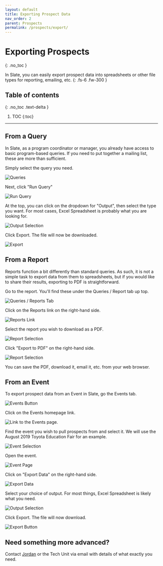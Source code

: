 ```yaml
---
layout: default
title: Exporting Prospect Data
nav_order: 2
parent: Prospects
permalink: /prospects/export/
---
```


# Exporting Prospects
{: .no_toc }

In Slate, you can easily export prospect data into spreadsheets or other file types for reporting, emailing, etc.
{: .fs-6 .fw-300 }

## Table of contents
{: .no_toc .text-delta }

1. TOC
{:toc}

---

## From a Query
In Slate, as a program coordinator or manager, you already have access to basic program-based queries. If you need to put together a mailing list, these are more than sufficient. 

Simply select the query you need.

![Queries]({{site.url}}{{site.baseurl}}/assets/images/prospects/queries.png)

Next, click "Run Query"

![Run Query]({{site.url}}{{site.baseurl}}/assets/images/prospects/run_query.png)

At the top, you can click on the dropdown for "Output", then select the type you want. For most cases, Excel Spreadsheet is probably what you are looking for.

![Output Selection]({{site.url}}{{site.baseurl}}/assets/images/prospects/output_selection.png)

Click Export. The file will now be downloaded.

![Export]({{site.url}}{{site.baseurl}}/assets/images/prospects/export.png)

## From a Report
Reports function a bit differently than standard queries. As such, it is not a simple task to export data from them to spreadsheets, but if you would like to share their results, exporting to PDF is straightforward.

Go to the report. You'll find these under the Queries / Report tab up top.

![Queries / Reports Tab]({{site.url}}{{site.baseurl}}/assets/images/prospects/queries_tab.png)

Click on the Reports link on the right-hand side.

![Reports Link]({{site.url}}{{site.baseurl}}/assets/images/prospects/reports_link.png)

Select the report you wish to download as a PDF.

![Report Selection]({{site.url}}{{site.baseurl}}/assets/images/prospects/report_selection.png)

Click "Export to PDF" on the right-hand side.

![Report Selection]({{site.url}}{{site.baseurl}}/assets/images/prospects/export_pdf.png)

You can save the PDF, download it, email it, etc. from your web browser.

## From an Event
To export prospect data from an Event in Slate, go the Events tab.

![Events Button]({{site.url}}{{site.baseurl}}/assets/images/events/events_nav.png)

Click on the Events homepage link.

![Link to the Events page.]({{site.url}}{{site.baseurl}}/assets/images/events/events_nav2.png)

Find the event you wish to pull prospects from and select it. We will use the August 2019 Toyota Education Fair for an example.

![Event Selection]({{site.url}}{{site.baseurl}}/assets/images/prospects/event_selection.png)

Open the event.

![Event Page]({{site.url}}{{site.baseurl}}/assets/images/prospects/event_page.png)

Click on "Export Data" on the right-hand side.

![Export Data]({{site.url}}{{site.baseurl}}/assets/images/prospects/export_data_button.png)

Select your choice of output. For most things, Excel Spreadsheet is likely what you need.

![Output Selection]({{site.url}}{{site.baseurl}}/assets/images/prospects/event_output_selection.png)

Click Export. The file will now download.

![Export Button]({{site.url}}{{site.baseurl}}/assets/images/prospects/event_export.png)

## Need something more advanced?
Contact [Jordan](mailto:jordan.scruggs@msstate.edu) or the Tech Unit via email with details of what exactly you need.